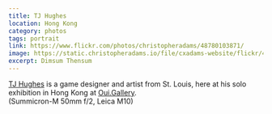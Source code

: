 ```yaml
---
title: TJ Hughes
location: Hong Kong
category: photos
tags: portrait
link: https://www.flickr.com/photos/christopheradams/48780103871/
image: https://static.christopheradams.io/file/cxadams-website/flickr/48780103871_593883c344_k.jpg
excerpt: Dimsum Thensum
---
```


[TJ Hughes] is a game designer and artist from St. Louis, here at his solo
exhibition in Hong Kong at [Oui.Gallery].  
(Summicron-M 50mm f/2, Leica M10)

[Oui.Gallery]: https://oui.gallery
[TJ Hughes]: https://www.instagram.com/terrifyingjellyfish/
